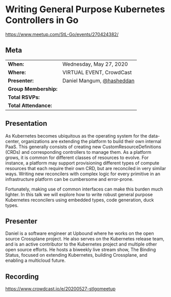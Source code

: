 # Writing General Purpose Kubernetes Controllers in Go
https://www.meetup.com/StL-Go/events/270424382/

## Meta 
| | |
| --- | --- |
| **When:** | Wednesday, May 27, 2020 |
| **Where:** | VIRTUAL EVENT, CrowdCast |
| **Presenter:** | Daniel Mangum, [@hasheddan](https://twitter.com/hasheddan) |
| **Group Membership:** |  |
| **Total RSVPs:** |  |
| **Total Attendance:** |  |

## Presentation
As Kubernetes becomes ubiquitous as the operating system for the data-center, organizations are extending the platform to build their own internal PaaS. This generally consists of creating new CustomResourceDefinitions (CRDs) and corresponding controllers to manage them. As a platform grows, it is common for different classes of resources to evolve. For instance, a platform may support provisioning different types of compute resources that each require their own CRD, but are reconciled in very similar ways. Writing new reconcilers with complex logic for every primitive in an infrastructure platform can be cumbersome and error-prone.

Fortunately, making use of common interfaces can make this burden much lighter. In this talk we will explore how to write robust general purpose Kubernetes reconcilers using embedded types, code generation, duck types.

## Presenter
Daniel is a software engineer at Upbound where he works on the open source Crossplane project. He also serves on the Kubernetes release team, and is an active contributor to the Kubernetes project and multiple other open source efforts. He hosts a biweekly live stream show, The Binding Status, focused on extending Kubernetes, building Crossplane, and enabling a multicloud future.

## Recording
https://www.crowdcast.io/e/20200527-stlgomeetup
